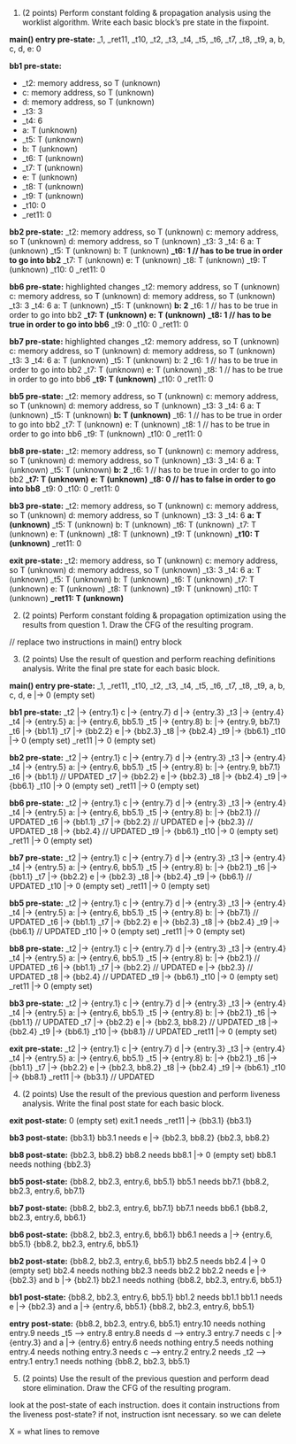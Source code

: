 1. (2 points) Perform constant folding & propagation analysis using the worklist algorithm. Write each basic
block’s pre state in the fixpoint.

**main() entry pre-state:**
_1, _ret11, _t10, _t2, _t3, _t4, _t5, _t6, _t7, _t8, _t9, a, b, c, d, e: 0


**bb1 pre-state:**
* _t2: memory address, so T (unknown)
* c: memory address, so T (unknown)
* d: memory address, so T (unknown)
* _t3: 3
* _t4: 6
* a: T (unknown)
* _t5: T (unknown)
* b: T (unknown)
* _t6: T (unknown)
* _t7: T (unknown)
* e: T (unknown)
* _t8: T (unknown)
* _t9: T (unknown)
* _t10: 0
* _ret11: 0


**bb2 pre-state:**
_t2: memory address, so T (unknown)
c: memory address, so T (unknown)
d: memory address, so T (unknown)
_t3: 3
_t4: 6
a: T (unknown)
_t5: T (unknown)
b: T (unknown)
**_t6: 1 // has to be true in order to go into bb2**
_t7: T (unknown)
e: T (unknown)
_t8: T (unknown)
_t9: T (unknown)
_t10: 0
_ret11: 0


**bb6 pre-state:** highlighted changes
_t2: memory address, so T (unknown)
c: memory address, so T (unknown)
d: memory address, so T (unknown)
_t3: 3
_t4: 6
a: T (unknown)
_t5: T (unknown)
**b: 2**
_t6: 1 // has to be true in order to go into bb2
**_t7: T (unknown)**
**e: T (unknown)**
**_t8: 1 // has to be true in order to go into bb6**
_t9: 0
_t10: 0
_ret11: 0


**bb7 pre-state:** highlighted changes
_t2: memory address, so T (unknown)
c: memory address, so T (unknown)
d: memory address, so T (unknown)
_t3: 3
_t4: 6
a: T (unknown)
_t5: T (unknown)
b: 2
_t6: 1 // has to be true in order to go into bb2
_t7: T (unknown)
e: T (unknown)
_t8: 1 // has to be true in order to go into bb6
**_t9: T (unknown)**
_t10: 0
_ret11: 0


**bb5 pre-state:**
_t2: memory address, so T (unknown)
c: memory address, so T (unknown)
d: memory address, so T (unknown)
_t3: 3
_t4: 6
a: T (unknown)
_t5: T (unknown)
**b: T (unknown)**
_t6: 1 // has to be true in order to go into bb2
_t7: T (unknown)
e: T (unknown)
_t8: 1 // has to be true in order to go into bb6
_t9: T (unknown)
_t10: 0
_ret11: 0


**bb8 pre-state:**
_t2: memory address, so T (unknown)
c: memory address, so T (unknown)
d: memory address, so T (unknown)
_t3: 3
_t4: 6
a: T (unknown)
_t5: T (unknown)
**b: 2**
_t6: 1 // has to be true in order to go into bb2
**_t7: T (unknown)**
**e: T (unknown)**
**_t8: 0 // has to false in order to go into bb8**
_t9: 0
_t10: 0
_ret11: 0


**bb3 pre-state:**
_t2: memory address, so T (unknown)
c: memory address, so T (unknown)
d: memory address, so T (unknown)
_t3: 3
_t4: 6
**a: T (unknown)**
_t5: T (unknown)
b: T (unknown)
_t6: T (unknown)
_t7: T (unknown)
e: T (unknown)
_t8: T (unknown)
_t9: T (unknown)
**_t10: T (unknown)**
_ret11: 0


**exit pre-state:**
_t2: memory address, so T (unknown)
c: memory address, so T (unknown)
d: memory address, so T (unknown)
_t3: 3
_t4: 6
a: T (unknown)
_t5: T (unknown)
b: T (unknown)
_t6: T (unknown)
_t7: T (unknown)
e: T (unknown)
_t8: T (unknown)
_t9: T (unknown)
_t10: T (unknown)
**_ret11: T (unknown)**



2. (2 points) Perform constant folding & propagation optimization using the results from question 1. Draw the
CFG of the resulting program.

// replace two instructions in main() entry block


3. (2 points) Use the result of question and perform reaching definitions analysis. Write the final pre state for
each basic block.

**main() entry pre-state:**
_1, _ret11, _t10, _t2, _t3, _t4, _t5, _t6, _t7, _t8, _t9, a, b, c, d, e |-> 0 (empty set)


**bb1 pre-state:**
_t2    |-> {entry.1}
c      |-> {entry.7}
d      |-> {entry.3}
_t3    |-> {entry.4}
_t4    |-> {entry.5}
a:     |-> {entry.6, bb5.1}
_t5    |-> {entry.8}
b:     |-> {entry.9, bb7.1}
_t6    |-> {bb1.1}
_t7    |-> {bb2.2}
e      |-> {bb2.3}
_t8    |-> {bb2.4}
_t9    |-> {bb6.1}
_t10   |-> 0 (empty set)
_ret11 |-> 0 (empty set)


**bb2 pre-state:**
_t2    |-> {entry.1}
c      |-> {entry.7}
d      |-> {entry.3}
_t3    |-> {entry.4}
_t4    |-> {entry.5}
a:     |-> {entry.6, bb5.1}
_t5    |-> {entry.8}
b:     |-> {entry.9, bb7.1}
_t6    |-> {bb1.1} // UPDATED
_t7    |-> {bb2.2}
e      |-> {bb2.3}
_t8    |-> {bb2.4}
_t9    |-> {bb6.1}
_t10   |-> 0 (empty set)
_ret11 |-> 0 (empty set)


**bb6 pre-state:**
_t2    |-> {entry.1}
c      |-> {entry.7}
d      |-> {entry.3}
_t3    |-> {entry.4}
_t4    |-> {entry.5}
a:     |-> {entry.6, bb5.1}
_t5    |-> {entry.8}
b:     |-> {bb2.1} // UPDATED
_t6    |-> {bb1.1}
_t7    |-> {bb2.2} // UPDATED
e      |-> {bb2.3} // UPDATED
_t8    |-> {bb2.4} // UPDATED
_t9    |-> {bb6.1}
_t10   |-> 0 (empty set)
_ret11 |-> 0 (empty set)


**bb7 pre-state:**
_t2    |-> {entry.1}
c      |-> {entry.7}
d      |-> {entry.3}
_t3    |-> {entry.4}
_t4    |-> {entry.5}
a:     |-> {entry.6, bb5.1}
_t5    |-> {entry.8}
b:     |-> {bb2.1}
_t6    |-> {bb1.1}
_t7    |-> {bb2.2}
e      |-> {bb2.3}
_t8    |-> {bb2.4}
_t9    |-> {bb6.1} // UPDATED
_t10   |-> 0 (empty set)
_ret11 |-> 0 (empty set)


**bb5 pre-state:**
_t2    |-> {entry.1}
c      |-> {entry.7}
d      |-> {entry.3}
_t3    |-> {entry.4}
_t4    |-> {entry.5}
a:     |-> {entry.6, bb5.1}
_t5    |-> {entry.8}
b:     |-> {bb7.1} // UPDATED
_t6    |-> {bb1.1}
_t7    |-> {bb2.2}
e      |-> {bb2.3}
_t8    |-> {bb2.4}
_t9    |-> {bb6.1} // UPDATED
_t10   |-> 0 (empty set)
_ret11 |-> 0 (empty set)


**bb8 pre-state:**
_t2    |-> {entry.1}
c      |-> {entry.7}
d      |-> {entry.3}
_t3    |-> {entry.4}
_t4    |-> {entry.5}
a:     |-> {entry.6, bb5.1}
_t5    |-> {entry.8}
b:     |-> {bb2.1} // UPDATED
_t6    |-> {bb1.1}
_t7    |-> {bb2.2} // UPDATED
e      |-> {bb2.3} // UPDATED
_t8    |-> {bb2.4} // UPDATED
_t9    |-> {bb6.1}
_t10   |-> 0 (empty set)
_ret11 |-> 0 (empty set)


**bb3 pre-state:**
_t2    |-> {entry.1}
c      |-> {entry.7}
d      |-> {entry.3}
_t3    |-> {entry.4}
_t4    |-> {entry.5}
a:     |-> {entry.6, bb5.1}
_t5    |-> {entry.8}
b:     |-> {bb2.1}
_t6    |-> {bb1.1} // UPDATED
_t7    |-> {bb2.2}
e      |-> {bb2.3, bb8.2} // UPDATED
_t8    |-> {bb2.4}
_t9    |-> {bb6.1}
_t10   |-> {bb8.1} // UPDATED
_ret11 |-> 0 (empty set)


**exit pre-state:**
_t2    |-> {entry.1}
c      |-> {entry.7}
d      |-> {entry.3}
_t3    |-> {entry.4}
_t4    |-> {entry.5}
a:     |-> {entry.6, bb5.1}
_t5    |-> {entry.8}
b:     |-> {bb2.1}
_t6    |-> {bb1.1}
_t7    |-> {bb2.2}
e      |-> {bb2.3, bb8.2}
_t8    |-> {bb2.4}
_t9    |-> {bb6.1}
_t10   |-> {bb8.1}
_ret11 |-> {bb3.1} // UPDATED


4. (2 points) Use the result of the previous question and perform liveness analysis. Write the final post state for
each basic block.

**exit post-state:** 0 (empty set)
exit.1 needs _ret11 |-> {bb3.1}
{bb3.1}

**bb3 post-state:** {bb3.1}
bb3.1 needs e |-> {bb2.3, bb8.2}
{bb2.3, bb8.2}

**bb8 post-state:** {bb2.3, bb8.2}
bb8.2 needs bb8.1 |-> 0 (empty set)
bb8.1 needs nothing
{bb2.3}

**bb5 post-state:** {bb8.2, bb2.3, entry.6, bb5.1}
bb5.1 needs bb7.1
{bb8.2, bb2.3, entry.6, bb7.1}

**bb7 post-state:** {bb8.2, bb2.3, entry.6, bb7.1}
bb7.1 needs bb6.1
{bb8.2, bb2.3, entry.6, bb6.1}

**bb6 post-state:** {bb8.2, bb2.3, entry.6, bb6.1}
bb6.1 needs a |-> {entry.6, bb5.1}
{bb8.2, bb2.3, entry.6, bb5.1}

**bb2 post-state:** {bb8.2, bb2.3, entry.6, bb5.1}
bb2.5 needs bb2.4 |-> 0 (empty set)
bb2.4 needs nothing
bb2.3 needs bb2.2
bb2.2 needs e |-> {bb2.3} and b |-> {bb2.1}
bb2.1 needs nothing
{bb8.2, bb2.3, entry.6, bb5.1}

**bb1 post-state:** {bb8.2, bb2.3, entry.6, bb5.1}
bb1.2 needs bb1.1
bb1.1 needs e |-> {bb2.3} and a |-> {entry.6, bb5.1}
{bb8.2, bb2.3, entry.6, bb5.1}

**entry post-state:** {bb8.2, bb2.3, entry.6, bb5.1}
entry.10 needs nothing
entry.9 needs _t5 --> entry.8
entry.8 needs d --> entry.3
entry.7 needs c |-> {entry.3} and a |-> {entry.6}
entry.6 needs nothing
entry.5 needs nothing
entry.4 needs nothing
entry.3 needs c --> entry.2
entry.2 needs _t2 --> entry.1
entry.1 needs nothing
{bb8.2, bb2.3, bb5.1}


5. (2 points) Use the result of the previous question and perform dead store elimination. Draw the CFG of the
resulting program.

look at the post-state of each instruction.
does it contain instructions from the liveness post-state? if not, instruction isnt necessary. so we can delete

X = what lines to remove